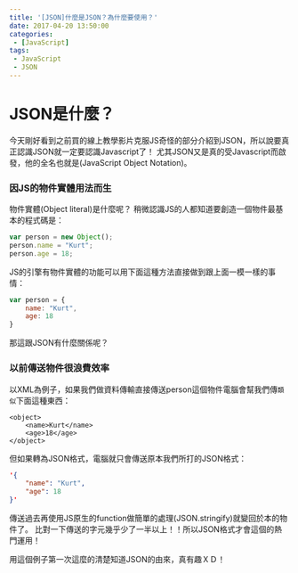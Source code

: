 ```yaml
---
title: '[JSON]什麼是JSON？為什麼要使用？'
date: 2017-04-20 13:50:00
categories:
 - [JavaScript]
tags:
 - JavaScript
 - JSON
---
```

# JSON是什麼？
今天剛好看到之前買的線上教學影片克服JS奇怪的部分介紹到JSON，所以說要真正認識JSON就一定要認識Javascript了！
尤其JSON又是真的受Javascript而啟發，他的全名也就是(JavaScript Object Notation)。

### 因JS的物件實體用法而生
物件實體(Object literal)是什麼呢？
稍微認識JS的人都知道要創造一個物件最基本的程式碼是：
```javascript
var person = new Object();
person.name = "Kurt";
person.age = 18;
```
JS的引擎有物件實體的功能可以用下面這種方法直接做到跟上面一模一樣的事情：
```javascript
var person = {
    name: "Kurt",
    age: 18
}
```
那這跟JSON有什麼關係呢？
### 以前傳送物件很浪費效率
以XML為例子，如果我們做資料傳輸直接傳送person這個物件電腦會幫我們傳`類似`下面這種東西：
```
<object>
    <name>Kurt</name>
    <age>18</age>
</object>
```
但如果轉為JSON格式，電腦就只會傳送原本我們所打的JSON格式：
```json
'{
    "name": "Kurt",
    "age": 18
}'
```
傳送過去再使用JS原生的function做簡單的處理(JSON.stringify)就變回於本的物件了。
比對一下傳送的字元幾乎少了一半以上！！所以JSON格式才會這個的熱門運用！

用這個例子第一次這麼的清楚知道JSON的由來，真有趣ＸＤ！
